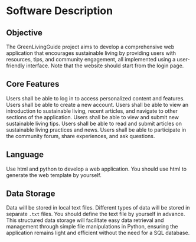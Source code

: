 # Software Description

## Objective
The GreenLivingGuide project aims to develop a comprehensive web application that encourages sustainable living by providing users with resources, tips, and community engagement, all implemented using a user-friendly interface. Note that the website should start from the login page.

## Core Features
Users shall be able to log in to access personalized content and features.
Users shall be able to create a new account.
Users shall be able to view an introduction to sustainable living, recent articles, and navigate to other sections of the application.
Users shall be able to view and submit new sustainable living tips.
Users shall be able to read and submit articles on sustainable living practices and news.
Users shall be able to participate in the community forum, share experiences, and ask questions.
## Language

Use html and python to develop a web application.
You should use html to generate the web template by yourself.
## Data Storage
Data will be stored in local text files.
Different types of data will be stored in separate `.txt` files.
You should define the text file by yourself in advance.
This structured data storage will facilitate easy data retrieval and management through simple file manipulations in Python, ensuring the application remains light and efficient without the need for a SQL database.
